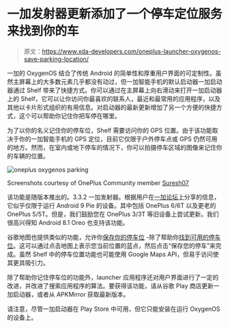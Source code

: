 # 一加发射器更新添加了一个停车定位服务来找到你的车

> 原文：<https://www.xda-developers.com/oneplus-launcher-oxygenos-save-parking-location/>

一加的 OxygenOS 结合了传统 Android 的简单性和厚重用户界面的可定制性。虽然主屏幕上的大多数元素几乎都没有动过，但一加智能手机的默认启动器一加启动器通过 Shelf 带来了快捷方式。你可以通过在主屏幕上向右滑动来打开一加启动器上的 Shelf，它可以让你访问你最喜欢的联系人，最近和最常用的应用程序，以及其他以卡片形式组织的有用信息。对启动器的最新更新增加了另一个方便的快捷方式，这个可以帮助你记住你把车停在哪里。

为了以你的名义记住你的停车位，Shelf 需要访问你的 GPS 位置。由于该功能取决于你的一加智能手机的 GPS 定位，目前它仅限于户外停车点或 GPS 仍然可用的地方。然而，在室内或地下停车的情况下，你可以拍摄停车区域的图像来记住你的车辆的位置。

 <picture>![oneplus oxygenos parking](img/731effc42183e40ee182beafc12ae36b.png)</picture> 

Screenshots courtesy of OnePlus Community member [Suresh07](https://forums.oneplus.com/members/suresh07.913793/)

该功能是随版本推出的。3.3.2 一加发射器。根据用户在[一加论坛](https://forums.oneplus.com/threads/new-oneplus-launcher-v-3-3-2.1016321/#post-20103675)上分享的信息，它似乎仅限于运行 Android 9 Pie 的设备。其中包括 OnePlus 6/6T 以及更老的 OnePlus 5/5T。但是，我们鼓励您在 OnePlus 3/3T 等旧设备上尝试更新。我们很高兴得知 Android 8.1 Oreo 也支持该功能。

谷歌地图也提供类似的功能，允许你[保存你的停车位](https://www.xda-developers.com/google-maps-v9-49-beta-finally-remembers-your-avoid-tolls-preference-and-saves-your-parking-location/) -除了帮助你[找到可用的停车位](https://www.xda-developers.com/google-maps-starts-showing-parking-availability/)。这可以通过点击地图上表示您当前位置的蓝点，然后点击“保存您的停车”来完成。虽然 Shelf 中的停车位置功能也可能使用 Google Maps API，但易于访问使其更具吸引力。

除了帮助你记住停车位的功能外，launcher 应用程序还对用户界面进行了一定的改进，并改进了搜索应用程序的算法。要获得该功能，请从谷歌 Play 商店更新一加启动器，或者从 APKMirror 获取最新版本。

请注意，尽管一加启动器在 Play Store 中可用，但它只能安装在运行 OxygenOS 的设备上。